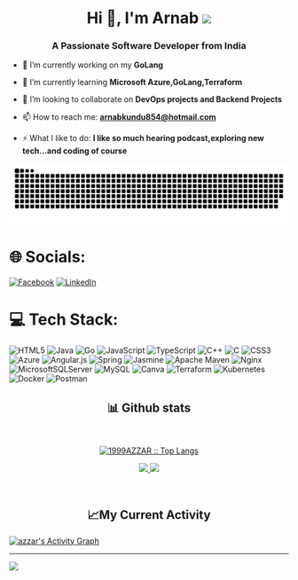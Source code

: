 <div>
<h1 align="center">Hi 👋, I'm Arnab <img height="40" src="https://emoji.gg/assets/emoji/7333-parrotdance.gif"></h1>
<h3 align="center">A Passionate Software Developer from India</h3>

- 🔭 I’m currently working on my **GoLang**

- 🌱 I’m currently learning **Microsoft Azure,GoLang,Terraform**

- 👯 I’m looking to collaborate on **DevOps projects and Backend Projects**

- 📫 How to reach me: **arnabkundu854@hotmail.com**

- ⚡ What I like to do: **I like so much hearing podcast,exploring new tech...and coding of course**


</div>



<div align="center">
  <a href="#">
  <img  src="https://github.com/1999AZZAR/1999AZZAR/blob/main/resources/img/grid-snake.svg"
       alt="snake" /></a>
</div>


# 🌐 Socials:
[![Facebook](https://img.shields.io/badge/Facebook-%231877F2.svg?logo=Facebook&logoColor=white)](https://facebook.com/arnab.kundu.735) [![LinkedIn](https://img.shields.io/badge/LinkedIn-%230077B5.svg?logo=linkedin&logoColor=white)](https://linkedin.com/in/arnweb) 

# 💻 Tech Stack:
![HTML5](https://img.shields.io/badge/html5-%23E34F26.svg?style=for-the-badge&logo=html5&logoColor=white) ![Java](https://img.shields.io/badge/java-%23ED8B00.svg?style=for-the-badge&logo=java&logoColor=white) ![Go](https://img.shields.io/badge/go-%2300ADD8.svg?style=for-the-badge&logo=go&logoColor=white) ![JavaScript](https://img.shields.io/badge/javascript-%23323330.svg?style=for-the-badge&logo=javascript&logoColor=%23F7DF1E) ![TypeScript](https://img.shields.io/badge/typescript-%23007ACC.svg?style=for-the-badge&logo=typescript&logoColor=white) ![C++](https://img.shields.io/badge/c++-%2300599C.svg?style=for-the-badge&logo=c%2B%2B&logoColor=white) ![C](https://img.shields.io/badge/c-%2300599C.svg?style=for-the-badge&logo=c&logoColor=white) ![CSS3](https://img.shields.io/badge/css3-%231572B6.svg?style=for-the-badge&logo=css3&logoColor=white) ![Azure](https://img.shields.io/badge/azure-%230072C6.svg?style=for-the-badge&logo=azure-devops&logoColor=white) ![Angular.js](https://img.shields.io/badge/angular.js-%23E23237.svg?style=for-the-badge&logo=angularjs&logoColor=white) ![Spring](https://img.shields.io/badge/spring-%236DB33F.svg?style=for-the-badge&logo=spring&logoColor=white) ![Jasmine](https://img.shields.io/badge/jasmine-%238A4182.svg?style=for-the-badge&logo=jasmine&logoColor=white) ![Apache Maven](https://img.shields.io/badge/Apache%20Maven-C71A36?style=for-the-badge&logo=Apache%20Maven&logoColor=white) ![Nginx](https://img.shields.io/badge/nginx-%23009639.svg?style=for-the-badge&logo=nginx&logoColor=white) ![MicrosoftSQLServer](https://img.shields.io/badge/Microsoft%20SQL%20Sever-CC2927?style=for-the-badge&logo=microsoft%20sql%20server&logoColor=white) ![MySQL](https://img.shields.io/badge/mysql-%2300f.svg?style=for-the-badge&logo=mysql&logoColor=white) ![Canva](https://img.shields.io/badge/Canva-%2300C4CC.svg?style=for-the-badge&logo=Canva&logoColor=white) ![Terraform](https://img.shields.io/badge/terraform-%235835CC.svg?style=for-the-badge&logo=terraform&logoColor=white) ![Kubernetes](https://img.shields.io/badge/kubernetes-%23326ce5.svg?style=for-the-badge&logo=kubernetes&logoColor=white) ![Docker](https://img.shields.io/badge/docker-%230db7ed.svg?style=for-the-badge&logo=docker&logoColor=white) ![Postman](https://img.shields.io/badge/Postman-FF6C37?style=for-the-badge&logo=postman&logoColor=white)


  <div>
    <h2 align="center"> 📊 Github stats </h2>
      <br/>
        <p align="center">
          <a href="#">
          <img src="https://github-readme-stats.vercel.app/api/top-langs/?username=ArnWEB&langs_count=10&theme=gruvbox&layout=compact&hide_border=true" alt="1999AZZAR :: Top Langs" /></a>
        </p>
        <p align="center">
          <a href="#">
          <img width="49.5%" src="https://github-readme-stats.vercel.app/api?username=ArnWEB&show_icons=true&theme=gruvbox&hide_border=true" />
          <img width="49.5%" src="https://github-readme-streak-stats.herokuapp.com/?user=ArnWEB&theme=gruvbox&hide_border=true" />
          </a>
       </p>
     <br>
  </div>    


  <h2 align="center"> 📈My Current Activity </h2>
<a href="https://github.com/ashutosh00710/github-readme-activity-graph"><img alt="azzar's Activity Graph" src="https://activity-graph.herokuapp.com/graph/?username=ArnWEB&bg_color=000&color=fff&line=00E676&point=fff&hide_border=true" /></a>


---
[![](https://visitcount.itsvg.in/api?id=ArnWEB&icon=0&color=0)](https://visitcount.itsvg.in)
